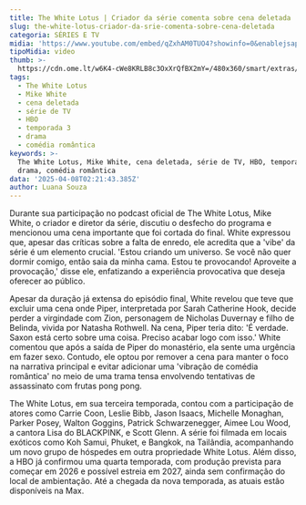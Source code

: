 ```yaml
---
title: The White Lotus | Criador da série comenta sobre cena deletada
slug: the-white-lotus-criador-da-srie-comenta-sobre-cena-deletada
categoria: SÉRIES E TV
midia: 'https://www.youtube.com/embed/qZxhAM0TUO4?showinfo=0&enablejsapi=1'
tipoMidia: video
thumb: >-
  https://cdn.ome.lt/w6K4-cWe8KRLB8c3OxXrQfBX2mY=/480x360/smart/extras/conteudos/Design_sem_nome_-_2025-04-07T213452.240.png
tags:
  - The White Lotus
  - Mike White
  - cena deletada
  - série de TV
  - HBO
  - temporada 3
  - drama
  - comédia romântica
keywords: >-
  The White Lotus, Mike White, cena deletada, série de TV, HBO, temporada 3,
  drama, comédia romântica
data: '2025-04-08T02:21:43.385Z'
author: Luana Souza
---
```


Durante sua participação no podcast oficial de The White Lotus, Mike White, o criador e diretor da série, discutiu o desfecho do programa e mencionou uma cena importante que foi cortada do final. White expressou que, apesar das críticas sobre a falta de enredo, ele acredita que a 'vibe' da série é um elemento crucial. 'Estou criando um universo. Se você não quer dormir comigo, então saia da minha cama. Estou te provocando! Aproveite a provocação,' disse ele, enfatizando a experiência provocativa que deseja oferecer ao público.

Apesar da duração já extensa do episódio final, White revelou que teve que excluir uma cena onde Piper, interpretada por Sarah Catherine Hook, decide perder a virgindade com Zion, personagem de Nicholas Duvernay e filho de Belinda, vivida por Natasha Rothwell. Na cena, Piper teria dito: 'É verdade. Saxon está certo sobre uma coisa. Preciso acabar logo com isso.' White comentou que após a saída de Piper do monastério, ela sente uma urgência em fazer sexo. Contudo, ele optou por remover a cena para manter o foco na narrativa principal e evitar adicionar uma 'vibração de comédia romântica' no meio de uma trama tensa envolvendo tentativas de assassinato com frutas pong pong.

The White Lotus, em sua terceira temporada, contou com a participação de atores como Carrie Coon, Leslie Bibb, Jason Isaacs, Michelle Monaghan, Parker Posey, Walton Goggins, Patrick Schwarzenegger, Aimee Lou Wood, a cantora Lisa do BLACKPINK, e Scott Glenn. A série foi filmada em locais exóticos como Koh Samui, Phuket, e Bangkok, na Tailândia, acompanhando um novo grupo de hóspedes em outra propriedade White Lotus. Além disso, a HBO já confirmou uma quarta temporada, com produção prevista para começar em 2026 e possível estreia em 2027, ainda sem confirmação do local de ambientação. Até a chegada da nova temporada, as atuais estão disponíveis na Max.
